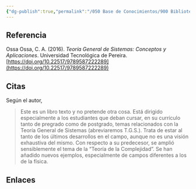```yaml
---
{"dg-publish":true,"permalink":"/050 Base de Conocimientos/900 Biblioteca/Zk Lit (Ossa Ossa, 2016) Teoría General de Sistemas -  Conceptos y Aplicaciones/","tags":["teoríaGeneralDeSistemas","libro"]}
---
```


## Referencia
Ossa Ossa, C. A. (2016). _Teoría General de Sistemas: Conceptos y Aplicaciones_. Universidad Tecnológica de Pereira. [https://doi.org/10.22517/9789587222289](https://doi.org/10.22517/9789587222289)

## Citas
Según el autor, 
>Este es un libro texto y no pretende otra cosa. Está dirigido especialmente a los estudiantes que deban cursar, en su currículo tanto de pregrado como de postgrado, temas relacionados con la Teoría General de Sistemas (abreviaremos T.G.S.). Trata de estar al tanto de los últimos desarrollos en el campo, aunque no es una visión exhaustiva del mismo. Con respecto a su predecesor, se amplió sensiblemente el tema de la “Teoría de la Complejidad”. Se han añadido nuevos ejemplos, especialmente de campos diferentes a los de la física.

## Enlaces


